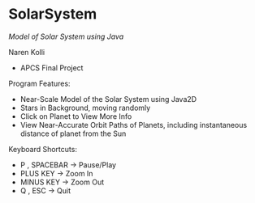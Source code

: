# SolarSystem

*Model of Solar System using Java*

Naren Kolli
* APCS Final Project

Program Features:
* Near-Scale Model of the Solar System using Java2D 
* Stars in Background, moving randomly
* Click on Planet to View More Info
* View Near-Accurate Orbit Paths of Planets, including instantaneous distance of planet from the Sun 

Keyboard Shortcuts: 
 * P , SPACEBAR -> Pause/Play
 * PLUS KEY -> Zoom In
 * MINUS KEY -> Zoom Out
 * Q , ESC -> Quit
 
